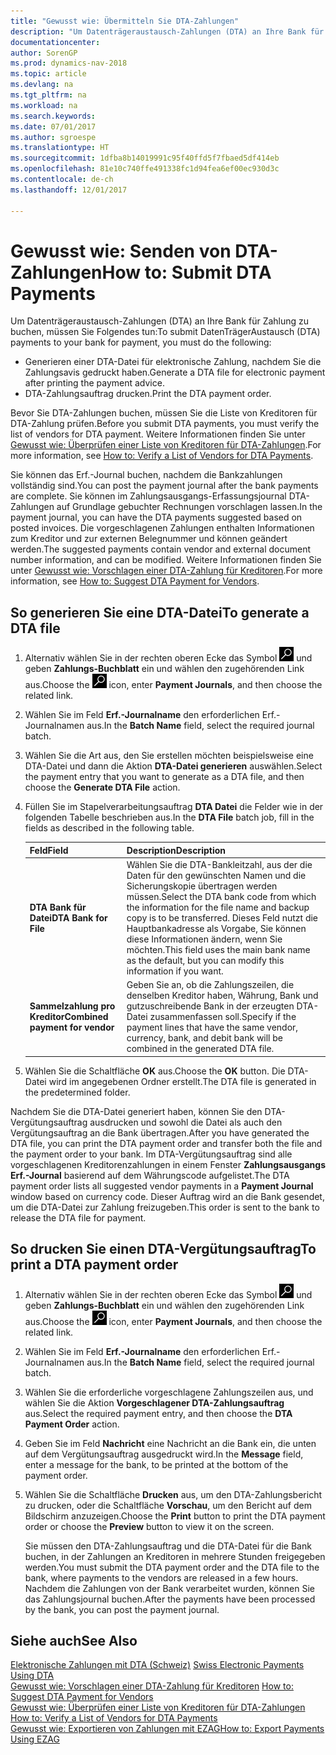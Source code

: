 ```yaml
---
title: "Gewusst wie: Übermitteln Sie DTA-Zahlungen"
description: "Um Datenträgeraustausch-Zahlungen (DTA) an Ihre Bank für Zahlung zu buchen, müssen Sie einige Aufgaben ausführen."
documentationcenter: 
author: SorenGP
ms.prod: dynamics-nav-2018
ms.topic: article
ms.devlang: na
ms.tgt_pltfrm: na
ms.workload: na
ms.search.keywords: 
ms.date: 07/01/2017
ms.author: sgroespe
ms.translationtype: HT
ms.sourcegitcommit: 1dfba8b14019991c95f40ffd5f7fbaed5df414eb
ms.openlocfilehash: 81e10c740ffe491338fc1d94fea6ef00ec930d3c
ms.contentlocale: de-ch
ms.lasthandoff: 12/01/2017

---
```

# <a name="how-to-submit-dta-payments"></a><span data-ttu-id="0cd65-103">Gewusst wie: Senden von DTA-Zahlungen</span><span class="sxs-lookup"><span data-stu-id="0cd65-103">How to: Submit DTA Payments</span></span>
<span data-ttu-id="0cd65-104">Um Datenträgeraustausch-Zahlungen (DTA) an Ihre Bank für Zahlung zu buchen, müssen Sie Folgendes tun:</span><span class="sxs-lookup"><span data-stu-id="0cd65-104">To submit DatenTrägerAustausch (DTA) payments to your bank for payment, you must do the following:</span></span>  

- <span data-ttu-id="0cd65-105">Generieren einer DTA-Datei für elektronische Zahlung, nachdem Sie die Zahlungsavis gedruckt haben.</span><span class="sxs-lookup"><span data-stu-id="0cd65-105">Generate a DTA file for electronic payment after printing the payment advice.</span></span>  
- <span data-ttu-id="0cd65-106">DTA-Zahlungsauftrag drucken.</span><span class="sxs-lookup"><span data-stu-id="0cd65-106">Print the DTA payment order.</span></span>  

<span data-ttu-id="0cd65-107">Bevor Sie DTA-Zahlungen buchen, müssen Sie die Liste von Kreditoren für DTA-Zahlung prüfen.</span><span class="sxs-lookup"><span data-stu-id="0cd65-107">Before you submit DTA payments, you must verify the list of vendors for DTA payment.</span></span> <span data-ttu-id="0cd65-108">Weitere Informationen finden Sie unter [Gewusst wie: Überprüfen einer Liste von Kreditoren für DTA-Zahlungen](how-to-verify-a-list-of-vendors-for-dta-payments.md).</span><span class="sxs-lookup"><span data-stu-id="0cd65-108">For more information, see [How to: Verify a List of Vendors for DTA Payments](how-to-verify-a-list-of-vendors-for-dta-payments.md).</span></span>  

<span data-ttu-id="0cd65-109">Sie können das Erf.-Journal buchen, nachdem die Bankzahlungen vollständig sind.</span><span class="sxs-lookup"><span data-stu-id="0cd65-109">You can post the payment journal after the bank payments are complete.</span></span> <span data-ttu-id="0cd65-110">Sie können im Zahlungsausgangs-Erfassungsjournal DTA-Zahlungen auf Grundlage gebuchter Rechnungen vorschlagen lassen.</span><span class="sxs-lookup"><span data-stu-id="0cd65-110">In the payment journal, you can have the DTA payments suggested based on posted invoices.</span></span> <span data-ttu-id="0cd65-111">Die vorgeschlagenen Zahlungen enthalten Informationen zum Kreditor und zur externen Belegnummer und können geändert werden.</span><span class="sxs-lookup"><span data-stu-id="0cd65-111">The suggested payments contain vendor and external document number information, and can be modified.</span></span> <span data-ttu-id="0cd65-112">Weitere Informationen finden Sie unter [Gewusst wie: Vorschlagen einer DTA-Zahlung für Kreditoren](how-to-suggest-dta-payment-for-vendors.md).</span><span class="sxs-lookup"><span data-stu-id="0cd65-112">For more information, see [How to: Suggest DTA Payment for Vendors](how-to-suggest-dta-payment-for-vendors.md).</span></span>  

## <a name="to-generate-a-dta-file"></a><span data-ttu-id="0cd65-113">So generieren Sie eine DTA-Datei</span><span class="sxs-lookup"><span data-stu-id="0cd65-113">To generate a DTA file</span></span>  

1.  <span data-ttu-id="0cd65-114">Alternativ wählen Sie in der rechten oberen Ecke das Symbol ![Nach Seite oder Bericht suchen](../../media/ui-search/search_small.png "Nach Seite oder Bericht suchen") und geben **Zahlungs-Buchblatt** ein und wählen den zugehörenden Link aus.</span><span class="sxs-lookup"><span data-stu-id="0cd65-114">Choose the ![Search for Page or Report](../../media/ui-search/search_small.png "Search for Page or Report icon") icon, enter **Payment Journals**, and then choose the related link.</span></span>  
2.  <span data-ttu-id="0cd65-115">Wählen Sie im Feld **Erf.-Journalname** den erforderlichen Erf.-Journalnamen aus.</span><span class="sxs-lookup"><span data-stu-id="0cd65-115">In the **Batch Name** field, select the required journal batch.</span></span>  
3.  <span data-ttu-id="0cd65-116">Wählen Sie die Art aus, den Sie erstellen möchten beispielsweise eine DTA-Datei und dann die Aktion **DTA-Datei generieren** auswählen.</span><span class="sxs-lookup"><span data-stu-id="0cd65-116">Select the payment entry that you want to generate as a DTA file, and then choose the **Generate DTA File** action.</span></span>  
4.  <span data-ttu-id="0cd65-117">Füllen Sie im Stapelverarbeitungsauftrag **DTA Datei** die Felder wie in der folgenden Tabelle beschrieben aus.</span><span class="sxs-lookup"><span data-stu-id="0cd65-117">In the **DTA File** batch job, fill in the fields as described in the following table.</span></span>  

    |<span data-ttu-id="0cd65-118">Feld</span><span class="sxs-lookup"><span data-stu-id="0cd65-118">Field</span></span>|<span data-ttu-id="0cd65-119">Description</span><span class="sxs-lookup"><span data-stu-id="0cd65-119">Description</span></span>|  
    |---------------------------------|---------------------------------------|  
    |<span data-ttu-id="0cd65-120">**DTA Bank für Datei**</span><span class="sxs-lookup"><span data-stu-id="0cd65-120">**DTA Bank for File**</span></span>|<span data-ttu-id="0cd65-121">Wählen Sie die DTA-Bankleitzahl, aus der die Daten für den gewünschten Namen und die Sicherungskopie übertragen werden müssen.</span><span class="sxs-lookup"><span data-stu-id="0cd65-121">Select the DTA bank code from which the information for the file name and backup copy is to be transferred.</span></span> <span data-ttu-id="0cd65-122">Dieses Feld nutzt die Hauptbankadresse als Vorgabe, Sie können diese Informationen ändern, wenn Sie möchten.</span><span class="sxs-lookup"><span data-stu-id="0cd65-122">This field uses the main bank name as the default, but you can modify this information if you want.</span></span>|  
    |<span data-ttu-id="0cd65-123">**Sammelzahlung pro Kreditor**</span><span class="sxs-lookup"><span data-stu-id="0cd65-123">**Combined payment for vendor**</span></span>|<span data-ttu-id="0cd65-124">Geben Sie an, ob die Zahlungszeilen, die denselben Kreditor haben, Währung, Bank und gutzuschreibende Bank in der erzeugten DTA-Datei zusammenfassen soll.</span><span class="sxs-lookup"><span data-stu-id="0cd65-124">Specify if the payment lines that have the same vendor, currency, bank, and debit bank will be combined in the generated DTA file.</span></span>|  

5.  <span data-ttu-id="0cd65-125">Wählen Sie die Schaltfläche **OK** aus.</span><span class="sxs-lookup"><span data-stu-id="0cd65-125">Choose the **OK** button.</span></span> <span data-ttu-id="0cd65-126">Die DTA-Datei wird im angegebenen Ordner erstellt.</span><span class="sxs-lookup"><span data-stu-id="0cd65-126">The DTA file is generated in the predetermined folder.</span></span>  

<span data-ttu-id="0cd65-127">Nachdem Sie die DTA-Datei generiert haben, können Sie den DTA-Vergütungsauftrag ausdrucken und sowohl die Datei als auch den Vergütungsauftrag an die Bank übertragen.</span><span class="sxs-lookup"><span data-stu-id="0cd65-127">After you have generated the DTA file, you can print the DTA payment order and transfer both the file and the payment order to your bank.</span></span> <span data-ttu-id="0cd65-128">Im DTA-Vergütungsauftrag sind alle vorgeschlagenen Kreditorenzahlungen in einem Fenster **Zahlungsausgangs Erf.-Journal** basierend auf dem Währungscode aufgelistet.</span><span class="sxs-lookup"><span data-stu-id="0cd65-128">The DTA payment order lists all suggested vendor payments in a **Payment Journal** window based on currency code.</span></span> <span data-ttu-id="0cd65-129">Dieser Auftrag wird an die Bank gesendet, um die DTA-Datei zur Zahlung freizugeben.</span><span class="sxs-lookup"><span data-stu-id="0cd65-129">This order is sent to the bank to release the DTA file for payment.</span></span>  

## <a name="to-print-a-dta-payment-order"></a><span data-ttu-id="0cd65-130">So drucken Sie einen DTA-Vergütungsauftrag</span><span class="sxs-lookup"><span data-stu-id="0cd65-130">To print a DTA payment order</span></span>  

1.  <span data-ttu-id="0cd65-131">Alternativ wählen Sie in der rechten oberen Ecke das Symbol ![Nach Seite oder Bericht suchen](../../media/ui-search/search_small.png "Nach Seite oder Bericht suchen") und geben **Zahlungs-Buchblatt** ein und wählen den zugehörenden Link aus.</span><span class="sxs-lookup"><span data-stu-id="0cd65-131">Choose the ![Search for Page or Report](../../media/ui-search/search_small.png "Search for Page or Report icon") icon, enter **Payment Journals**, and then choose the related link.</span></span>  
2.  <span data-ttu-id="0cd65-132">Wählen Sie im Feld **Erf.-Journalname** den erforderlichen Erf.-Journalnamen aus.</span><span class="sxs-lookup"><span data-stu-id="0cd65-132">In the **Batch Name** field, select the required journal batch.</span></span>  
3.  <span data-ttu-id="0cd65-133">Wählen Sie die erforderliche vorgeschlagene Zahlungszeilen aus, und wählen Sie die Aktion **Vorgeschlagener DTA-Zahlungsauftrag** aus.</span><span class="sxs-lookup"><span data-stu-id="0cd65-133">Select the required payment entry, and then choose the **DTA Payment Order** action.</span></span>  
4.  <span data-ttu-id="0cd65-134">Geben Sie im Feld **Nachricht** eine Nachricht an die Bank ein, die unten auf dem Vergütungsauftrag ausgedruckt wird.</span><span class="sxs-lookup"><span data-stu-id="0cd65-134">In the **Message** field, enter a message for the bank, to be printed at the bottom of the payment order.</span></span>  
5.  <span data-ttu-id="0cd65-135">Wählen Sie die Schaltfläche **Drucken** aus, um den DTA-Zahlungsbericht zu drucken, oder die Schaltfläche **Vorschau**, um den Bericht auf dem Bildschirm anzuzeigen.</span><span class="sxs-lookup"><span data-stu-id="0cd65-135">Choose the **Print** button to print the DTA payment order or choose the **Preview** button to view it on the screen.</span></span>  

    <span data-ttu-id="0cd65-136">Sie müssen den DTA-Zahlungsauftrag und die DTA-Datei für die Bank buchen, in der Zahlungen an Kreditoren in mehrere Stunden freigegeben werden.</span><span class="sxs-lookup"><span data-stu-id="0cd65-136">You must submit the DTA payment order and the DTA file to the bank, where payments to the vendors are released in a few hours.</span></span> <span data-ttu-id="0cd65-137">Nachdem die Zahlungen von der Bank verarbeitet wurden, können Sie das Zahlungsjournal buchen.</span><span class="sxs-lookup"><span data-stu-id="0cd65-137">After the payments have been processed by the bank, you can post the payment journal.</span></span>  

## <a name="see-also"></a><span data-ttu-id="0cd65-138">Siehe auch</span><span class="sxs-lookup"><span data-stu-id="0cd65-138">See Also</span></span>  
 <span data-ttu-id="0cd65-139">[Elektronische Zahlungen mit DTA (Schweiz)](swiss-electronic-payments-using-dta.md) </span><span class="sxs-lookup"><span data-stu-id="0cd65-139">[Swiss Electronic Payments Using DTA](swiss-electronic-payments-using-dta.md) </span></span>  
 <span data-ttu-id="0cd65-140">[Gewusst wie: Vorschlagen einer DTA-Zahlung für Kreditoren](how-to-suggest-dta-payment-for-vendors.md) </span><span class="sxs-lookup"><span data-stu-id="0cd65-140">[How to: Suggest DTA Payment for Vendors](how-to-suggest-dta-payment-for-vendors.md) </span></span>  
 <span data-ttu-id="0cd65-141">[Gewusst wie: Überprüfen einer Liste von Kreditoren für DTA-Zahlungen](how-to-verify-a-list-of-vendors-for-dta-payments.md) </span><span class="sxs-lookup"><span data-stu-id="0cd65-141">[How to: Verify a List of Vendors for DTA Payments](how-to-verify-a-list-of-vendors-for-dta-payments.md) </span></span>  
 [<span data-ttu-id="0cd65-142">Gewusst wie: Exportieren von Zahlungen mit EZAG</span><span class="sxs-lookup"><span data-stu-id="0cd65-142">How to: Export Payments Using EZAG</span></span>](how-to-export-payments-using-ezag.md)

